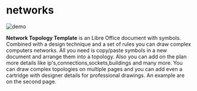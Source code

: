 # networks

![demo](https://cloud.githubusercontent.com/assets/6298396/6881751/a9f553fe-d575-11e4-9ba5-821f37f6567f.png)

**Network Topology Template** is an Libre Office document with symbols. Combined with a design technique and a set of rules you can draw complex computers networks. All you need is copy/paste symbols in a new document and arrange them into a topology. Also you can add on the plan more details like ip's,connections,sockets,buildings and many more. You can draw complex topologies on multiple pages and you can add even a cartridge with designer details for professional drawings. An example are on the second page.
